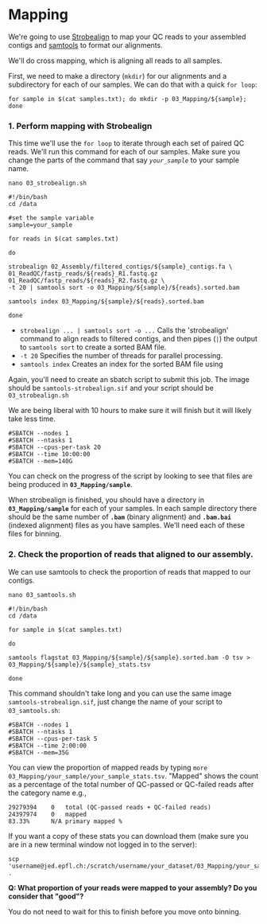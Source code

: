 # Mapping
We're going to use [Strobealign](https://github.com/ksahlin/strobealign) to map your QC reads to your assembled contigs and [samtools](https://github.com/samtools/samtools) to format our alignments.

We'll do cross mapping, which is aligning all reads to all samples.

First, we need to make a directory (`mkdir`) for our alignments and a subdirectory for each of our samples. We can do that with a quick `for loop`:

```
for sample in $(cat samples.txt); do mkdir -p 03_Mapping/${sample}; done
```

### 1. Perform mapping with Strobealign

This time we'll use the `for loop` to iterate through each set of paired QC reads. We'll run this command for each of our samples. Make sure you change the parts of the command that say *`your_sample`* to your sample name.

```
nano 03_strobealign.sh
```

```
#!/bin/bash
cd /data

#set the sample variable
sample=your_sample

for reads in $(cat samples.txt)

do

strobealign 02_Assembly/filtered_contigs/${sample}_contigs.fa \
01_ReadQC/fastp_reads/${reads}_R1.fastq.gz 01_ReadQC/fastp_reads/${reads}_R2.fastq.gz \
-t 20 | samtools sort -o 03_Mapping/${sample}/${reads}.sorted.bam

samtools index 03_Mapping/${sample}/${reads}.sorted.bam

done
```

* `strobealign ... | samtools sort -o ...` Calls the 'strobealign' command to align reads to filtered contigs, and then pipes (`|`) the output to `samtools sort` to create a sorted BAM file.
* `-t 20` Specifies the number of threads for parallel processing.
* `samtools index` Creates an index for the sorted BAM file using

Again, you'll need to create an sbatch script to submit this job. The image should be `samtools-strobealign.sif` and your script should be `03_strobealign.sh`

We are being liberal with 10 hours to make sure it will finish but it will likely take less time.
```
#SBATCH --nodes 1
#SBATCH --ntasks 1
#SBATCH --cpus-per-task 20
#SBATCH --time 10:00:00
#SBATCH --mem=140G
```

You can check on the progress of the script by looking to see that files are being produced in **`03_Mapping/sample`**.


When strobealign is finished, you should have a directory in **`03_Mapping/sample`** for each of your samples. In each sample directory there should be the same number of **`.bam`** (binary alignment) and **`.bam.bai`** (indexed alignment) files as you have samples. We'll need each of these files for binning.

### 2. Check the proportion of reads that aligned to our assembly.

We can use samtools to check the proportion of reads that mapped to our contigs.

```
nano 03_samtools.sh
```

```
#!/bin/bash
cd /data

for sample in $(cat samples.txt)

do

samtools flagstat 03_Mapping/${sample}/${sample}.sorted.bam -O tsv > 03_Mapping/${sample}/${sample}_stats.tsv

done
```

This command shouldn't take long and you can use the same image `samtools-strobealign.sif`, just change the name of your script to `03_samtools.sh`:
```
#SBATCH --nodes 1
#SBATCH --ntasks 1
#SBATCH --cpus-per-task 5
#SBATCH --time 2:00:00
#SBATCH --mem=35G
```

You can view the proportion of mapped reads by typing `more 03_Mapping/your_sample/your_sample_stats.tsv`. "Mapped" shows the count as a percentage of the total number of QC-passed or QC-failed reads after the category name e.g.,

```
29279394    0   total (QC-passed reads + QC-failed reads)
24397974    0   mapped
83.33%      N/A primary mapped %
```

If you want a copy of these stats you can download them (make sure you are in a new terminal window not logged in to the server):

```
scp 'username@jed.epfl.ch:/scratch/username/your_dataset/03_Mapping/your_sample/*stats.tsv' .
```

**Q: What proportion of your reads were mapped to your assembly? Do you consider that "good"?**

You do not need to wait for this to finish before you move onto binning.